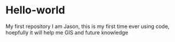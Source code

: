 # Hello-world
My first repository 
I am Jason, this is my first time ever using code, hoepfully it will help me GIS and future knowledge
